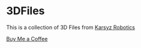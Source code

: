 # 3DFiles
This is a collection of 3D Files from [Karsyz Robotics](https://karsyzrobotics.com)

[Buy Me a Coffee](https://ko-fi.com/karsy)